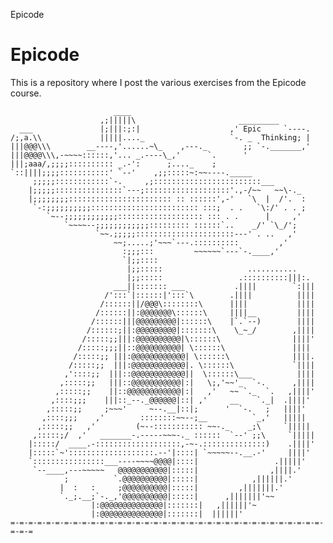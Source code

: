 Epicode
# Epicode

This is a repository where I post the various exercises from the Epicode course.

                           ____
                        ,;|||||\                       _________
      ___               |;|||:;:|                    ,' Epic     `----.
    /;,a.\\             |||||...._                   `-. _  Thinking; |
    |||@@@\\\        __----,'......~\_    ,---._        ;; `-._______,'
    |||@@@@\\\,-~~~~::::::,'... _.----\_,'      `.      '
    |||;aaa/,;;;;:::::::::: _.-':      ;...._    ;
    `::||||;;;;:::::::::::' `--'    ,;;:::::~:~~----._____
         ;;;;;::::::::::::`-.     ,;::::::::::::::::::::::::___
        |;;;;;:::::::::::::::`---;:::::::::::::::::::'.,-/~~   ~~\-._
        |;;;;;;;;::::::::::::::::::::::: :: ::::::',-'   `\  |  /'.  :
         `-:;;;;;;;;;;:::::::::::::::::::::::: :::;  . .   `\:/' . . ;
            `~--;;;;;;;;;;;;::::::::::::::::::: ::: . .      |     ,'
                `~~~~--;;;;;;;;;;;;::::::::: ::::::`..    _/' `\_/';
                       `~~.;;;;;::::::::::::::::::::::---' . ..   ,'
                           ~~;.....;'~~~`---.::::::::::         ,'
                             :;;;:::         ~~~~~~`---`-.____,'
                             `|;;::::
                              |;;:::::                   ...........
                              |;;:::::                 .::::::::::|||:.
                           ___||::::::: ___           .||||        `:|||
                         /':::`|::::::|':::`\        .||||          ||||
                        /::::::||/@@@\::::::::\      ||||           ||||
                       /::::::||:@@@@@@@\::::::\     ||||__         ||||
                      /::::::|||@@@@@@@@@|::::::\    |`.`--)        ||||
                     /::::::;||:@@@@@@@@@|:::::::\    \_~_/        ,||||
                    /:::::;;|||:@@@@@@@@@@|\::::::\                ||||'
                   /:::::;;;||::@@@@@@@@@@| \::::::\               ||||
                  /:::::;; |||:@@@@@@@@@@@@| \::::::\              ||||.
                 /:::::;;  |||:@@@@@@@@@@@@|. \::::::\             `||||
                ,'::::;;  |||::@@@@@@@@@@@@||  \::::::\___          ||||
               ,:::::;;   |||::@@@@@@@@@@@|:|   \;,'~~'_  `-.      ,||||
              ,:::::;;    ||::@@@@@@@@@@@@|:|   ,'   ~~ `._  `.   ,||||'
             ,::::;;;    |||::_--._@@@@@@|::| ,'     __    `._|  .||||'
            ,:::::;;     ;~~~'     ~--.__|::|;      '  `-.   ;   ||||'
           ,::::;;;    ,'        ::::::::~~--;__          `_,'   |||||
          ,:::::;;   ,'         (~--::::::::::: ~~-._    _;\     `|||||
         ,:::::;/  ,'   _______-.-----~~~-._ ::::::  `--' ;;\     `|||||
        |:::::/  ____.-:::::::::::::::::::,-~-.::::::::::::::)    .||||'
        |:::::`~':::::::::::::::::::.--'|::::| `~~~~~--.__.-'     ||||'
        `::::::::::::::::___----~~~~@@@@|::::|                 .|||||'
         `--____,---~~~~~   @@@@@@@@@@@|:::::|                ,||||.'
                ;          `.@@@@@@@@@@|:::::|            ,||||||.'
               |  :   :     ;@@@@@@@@@@|:::::|         ,|||||||.'
               `._;.__;`-._,'@@@@@@@@@@|:::::|      ,|||||||'~~
                      |:@@@@@@@@@@@@@@|:::::::|   ,||||||'~
                      |:@@@@@@@@@@@@@@|:::::::|  ||||||'
    =-=-=-=-=-=-=-=-=-=-=-=-=-=-=-=-=-=-=-=-=-=-=-=-=-=-=-=-=-=-=-=-=-=-=-=-=-=
    
